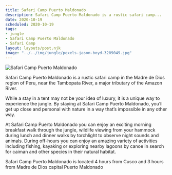```yaml
---
title: Safari Camp Puerto Maldonado
description: Safari Camp Puerto Maldonado is a rustic safari camp...
date: 2020-10-19
scheduled: 2020-10-19
tags:
- jungle
- Safari Camp Puerto Maldonado
- Safari Camp
layout: layouts/post.njk
image: "../../img/jungle/pexels-jason-boyd-3209049.jpg"
---
```


![Safari Camp Puerto Maldonado](../../img/jungle/pexels-jason-boyd-3209049.jpg)

Safari Camp Puerto Maldonado is a rustic safari camp in the Madre de Dios region of Peru, near the Tambopata River, a major tributary of the Amazon River.

While a stay in a tent may not be your idea of luxury, it is a unique way to experience the jungle. By staying at Safari Camp Puerto Maldonado, you’ll get up close and personal with nature in a way that’s impossible in any other way.

At Safari Camp Puerto Maldonado you can enjoy an exciting morning breakfast walk through the jungle, wildlife viewing from your hammock during lunch and dinner walks by torchlight to observe night sounds and animals. During off-hours you can enjoy an amazing variety of activities including fishing, kayaking or exploring nearby lagoons by canoe in search for caiman and other species in their natural habitat.

Safari Camp Puerto Maldonado is located 4 hours from Cusco and 3 hours from Madre de Dios capital Puerto Maldonado